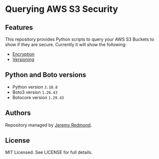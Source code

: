 # Querying AWS S3 Security

## Features

This repository provides Python scripts to query your AWS S3 Buckets to show if they are secure. Currently it will show the following:

* [Encryption](https://docs.aws.amazon.com/AmazonS3/latest/userguide/bucket-encryption.html)
* [Versioning](https://docs.aws.amazon.com/AmazonS3/latest/userguide/Versioning.html)

## Python and Boto versions

* Python version `3.10.8`
* Boto3 version `1.26.43`
* Botocore version `1.29.43`

## Authors

Repository managed by [Jeremy Redmond](https://github.com/jsredmond).

## License

MIT Licensed. See LICENSE for full details.
